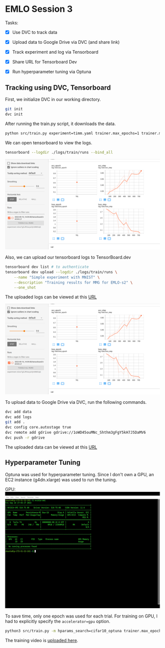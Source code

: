 # EMLO Session 3

Tasks:
- [x] Use DVC to track data
- [x] Upload data to Google Drive via DVC (and share link)
- [x] Track experiment and log via Tensorboard
- [x] Share URL for Tensorboard Dev
- [x] Run hyperparameter tuning via Optuna


## Tracking using DVC, Tensorboard
First, we initialize DVC in our working directory.

```bash
git init
dvc init
```


After running the train.py script, it downloads the data. 

```bash
python src/train.py experiment=timm.yaml trainer.max_epochs=1 trainer.min_epochs=1 +trainer.num_sanity_val_steps=0
```

We can open tensorboard to view the logs.

```bash
tensorboard --logdir ./logs/train/runs --bind_all
```
![](./img/tensorboard_steps.png)

Also, we can upload our tensorboard logs to TensorBoard.dev
```bash
tensorboard dev list # to authenticate
tensorboard dev upload --logdir ./logs/train/runs \
    --name "Simple experiment with MNIST" \
    --description "Training results for MMG for EMLO-s2" \
    --one_shot
```
The uploaded logs can be viewed at this [URL](https://tensorboard.dev/experiment/xGxw7gSJRHacyaVjmMMUqQ/)

![](./img/tensorboard_steps.png) 

To upload data to Google Drive via DVC, run the following commands.

```bash
dvc add data
dvc add logs
git add .
dvc config core.autostage true
dvc remote add gdrive gdrive://1oWD45ouMNc_Shthm3gFgY5kH7J5DaMV6
dvc push -r gdrive
```

The uploaded data can be viewed at this [URL](https://drive.google.com/drive/folders/1oWD45ouMNc_Shthm3gFgY5kH7J5DaMV6)


## Hyperparameter Tuning
Optuna was used for hyperparameter tuning. Since I don't own a GPU, an EC2 instance (g4dn.xlarge) was used to run the tuning.

GPU:
![](./img/nvidia-smi.png)

To save time, only one epoch was used for each trial. For training on GPU, I had to explicitly specify the `accelerator=gpu` option.

```bash
python3 src/train.py -m hparams_search=cifar10_optuna trainer.max_epochs=1 trainer.accelerator='gpu' trainer.devices=1
```

The training video is [uploaded here](https://www.youtube.com/watch?v=NWPGnX5f6AQ).